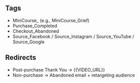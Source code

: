 ## Tags
- MiniCourse_<Topic>  (e.g., MiniCourse_Grief)
- Purchase_Completed
- Checkout_Abandoned
- Source_Facebook / Source_Instagram / Source_YouTube / Source_Google

## Redirects
- Post-purchase Thank You → {{VIDEO_URL}}
- Non-purchase → Abandoned email + retargeting audience
